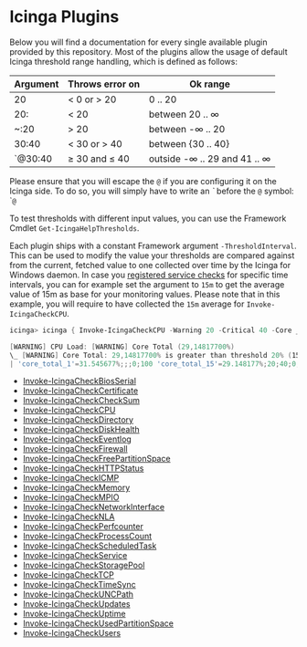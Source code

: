 # Icinga Plugins

Below you will find a documentation for every single available plugin provided by this repository. Most of the plugins allow the usage of default Icinga threshold range handling, which is defined as follows:

| Argument | Throws error on | Ok range                     |
| ---      | ---             | ---                          |
| 20       | < 0 or > 20     | 0 .. 20                      |
| 20:      | < 20            | between 20 .. ∞              |
| ~:20     | > 20            | between -∞ .. 20             |
| 30:40    | < 30 or > 40    | between {30 .. 40}           |
| `@30:40  | ≥ 30 and ≤ 40   | outside -∞ .. 29 and 41 .. ∞ |

Please ensure that you will escape the `@` if you are configuring it on the Icinga side. To do so, you will simply have to write an *\`* before the `@` symbol: \``@`

To test thresholds with different input values, you can use the Framework Cmdlet `Get-IcingaHelpThresholds`.

Each plugin ships with a constant Framework argument `-ThresholdInterval`. This can be used to modify the value your thresholds are compared against from the current, fetched value to one collected over time by the Icinga for Windows daemon. In case you [registered service checks](https://icinga.com/docs/icinga-for-windows/latest/doc/service/10-Register-Service-Checks/) for specific time intervals, you can for example set the argument to `15m` to get the average value of 15m as base for your monitoring values. Please note that in this example, you will require to have collected the `15m` average for `Invoke-IcingaCheckCPU`.

```powershell
icinga> icinga { Invoke-IcingaCheckCPU -Warning 20 -Critical 40 -Core _Total -ThresholdInterval 15m }

[WARNING] CPU Load: [WARNING] Core Total (29,14817700%)
\_ [WARNING] Core Total: 29,14817700% is greater than threshold 20% (15m avg.)
| 'core_total_1'=31.545677%;;;0;100 'core_total_15'=29.148177%;20;40;0;100 'core_total_5'=28.827410%;;;0;100 'core_total_20'=30.032942%;;;0;100 'core_total_3'=27.731669%;;;0;100 'core_total'=33.87817%;;;0;100
```
* [Invoke-IcingaCheckBiosSerial](plugins/01-Invoke-IcingaCheckBiosSerial.md)
* [Invoke-IcingaCheckCertificate](plugins/02-Invoke-IcingaCheckCertificate.md)
* [Invoke-IcingaCheckCheckSum](plugins/03-Invoke-IcingaCheckCheckSum.md)
* [Invoke-IcingaCheckCPU](plugins/04-Invoke-IcingaCheckCPU.md)
* [Invoke-IcingaCheckDirectory](plugins/05-Invoke-IcingaCheckDirectory.md)
* [Invoke-IcingaCheckDiskHealth](plugins/20-Invoke-IcingaCheckDiskHealth.md)
* [Invoke-IcingaCheckEventlog](plugins/06-Invoke-IcingaCheckEventlog.md)
* [Invoke-IcingaCheckFirewall](plugins/07-Invoke-IcingaCheckFirewall.md)
* [Invoke-IcingaCheckFreePartitionSpace](plugins/27-Invoke-IcingaCheckFreePartitionSpace.md)
* [Invoke-IcingaCheckHTTPStatus](plugins/25-Invoke-IcingaCheckHTTPStatus.md)
* [Invoke-IcingaCheckICMP](plugins/08-Invoke-IcingaCheckICMP.md)
* [Invoke-IcingaCheckMemory](plugins/09-Invoke-IcingaCheckMemory.md)
* [Invoke-IcingaCheckMPIO](plugins/26-Invoke-IcingaCheckMPIO.md)
* [Invoke-IcingaCheckNetworkInterface](plugins/21-Invoke-IcingaCheckNetworkInterface.md)
* [Invoke-IcingaCheckNLA](plugins/10-Invoke-IcingaCheckNLA.md)
* [Invoke-IcingaCheckPerfcounter](plugins/11-Invoke-IcingaCheckPerfcounter.md)
* [Invoke-IcingaCheckProcessCount](plugins/12-Invoke-IcingaCheckProcessCount.md)
* [Invoke-IcingaCheckScheduledTask](plugins/19-Invoke-IcingaCheckScheduledTask.md)
* [Invoke-IcingaCheckService](plugins/13-Invoke-IcingaCheckService.md)
* [Invoke-IcingaCheckStoragePool](plugins/21-Invoke-IcingaCheckStoragePool.md)
* [Invoke-IcingaCheckTCP](plugins/23-Invoke-IcingaCheckTCP.md)
* [Invoke-IcingaCheckTimeSync](plugins/18-Invoke-IcingaCheckTimeSync.md)
* [Invoke-IcingaCheckUNCPath](plugins/24-Invoke-IcingaCheckUNCPath.md)
* [Invoke-IcingaCheckUpdates](plugins/14-Invoke-IcingaCheckUpdates.md)
* [Invoke-IcingaCheckUptime](plugins/15-Invoke-IcingaCheckUptime.md)
* [Invoke-IcingaCheckUsedPartitionSpace](plugins/16-Invoke-IcingaCheckUsedPartitionSpace.md)
* [Invoke-IcingaCheckUsers](plugins/17-Invoke-IcingaCheckUsers.md)
